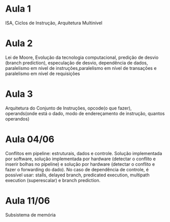 # Aula 1
ISA, Ciclos de Instrução, Arquitetura Multinível
# Aula 2
Lei de Moore, Evolução da tecnologia computacional, predição de desvio (branch prediction), especulação de desvio, dependência de dados, paralelismo em nível de instruções,paralelismo em nível de transações e paralelismo em nível de requisições
# Aula 3
Arquitetura do Conjunto de Instruções, opcode(o que fazer), operands(onde está o dado, modo de endereçamento de instrução, quantos operandos) 

# Aula 04/06
Conflitos em pipeline: estruturais, dados e controle. Solução implementada por software, solução implementada por hardware (detectar o conflito e inserir bolhas no pipeline) e solução por hardware (detectar o conflito e fazer o forwarding do dado).
No caso de dependência de controle, é possível usar: stalls, delayed branch, predicated execution, multipath execution (superescalar) e branch prediction.

# Aula 11/06
Subsistema de memória

